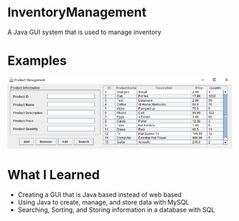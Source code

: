 # InventoryManagement
A Java GUI system that is used to manage inventory

# Examples
![Example of GUI](https://github.com/Thraac/InventoryManagement/blob/master/ProductManager/src/gui%20for%20java%20project.PNG)

# What I Learned
* Creating a GUI that is Java based instead of web based
* Using Java to create, manage, and store data with MySQL
* Searching, Sorting, and Storing information in a database with SQL
